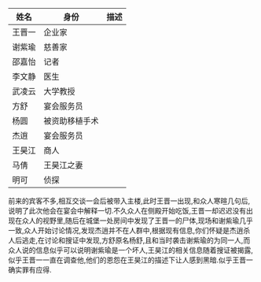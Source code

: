 | 姓名 | 身份 | 描述 |
| --- | --- | --- |
| 王晋一 | 企业家 |  |
| 谢紫瑜 | 慈善家 |  |
| 邵嘉怡 | 记者 |  |
| 李文静 | 医生 |  |
| 武凌云 | 大学教授 |  |
| 方舒 | 宴会服务员 |  |
| 杨圆 | 被资助移植手术 |  |
| 杰逍 | 宴会服务员 |  |
| 王昊江 | 商人 |  |
| 马倩 | 王昊江之妻 |  |
| 明可 | 侦探 |  |

前来的宾客不多,相互交谈一会后被带入主楼,此时王晋一出现,和众人寒暄几句后,说明了此次他会在宴会中解释一切.不久众人在侧殿开始吃饭,王晋一却迟迟没有出现在众人的视野里,随后在城堡一处房间中发现了王晋一的尸体,现场和谢紫瑜几乎一致,众人开始讨论情况,发现杰逍并不在人群中,根据现有信息,你们怀疑是杰逍杀人后逃走,在讨论和搜证中发现,方舒原名杨舒,且和当时袭击谢紫瑜的为同一人,而众人说的信息似乎可以说明谢紫瑜是一个坏人,王昊江的相关信息随着搜证被揭露,似乎王晋一一直在调查他,他们的恩怨在王昊江的描述下让人感到黑暗.似乎王晋一确实罪有应得.